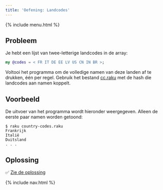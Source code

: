 ```yaml
---
title: 'Oefening: Landcodes'
---
```


{% include menu.html %}

## Probleem

Je hebt een lijst van twee-letterige landcodes in de array:

```raku
my @codes = < FR IT DE EE LV US CN IN BR >;
```

Voltooi het programma om de volledige namen van deze landen af te drukken, één per regel. Gebruik het bestand [cc.raku](https://github.com/ash/raku-course/blob/master/essentials/associatives/exercises/country-codes/cc.raku) met de hash die landcodes aan namen koppelt.

## Voorbeeld

De uitvoer van het programma wordt hieronder weergegeven. Alleen de eerste paar namen worden getoond:

```console
$ raku country-codes.raku
Frankrijk
Italië
Duitsland
. . .
```

## Oplossing

✅ [Zie de oplossing](solution)

{% include nav.html %}